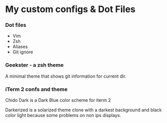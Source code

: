 # My custom configs & Dot Files

### Dot files

* Vim
* Zsh
* Aliases
* Git ignore

### Geekster - a zsh theme

A minimal theme that shows git information for current dir.

### iTerm 2 confs and theme

Chido Dark is a Dark Blue color scheme for iterm 2

Darkerized is a solarized theme clone with a darkest background and black color light because some problems
on non ips displays.
